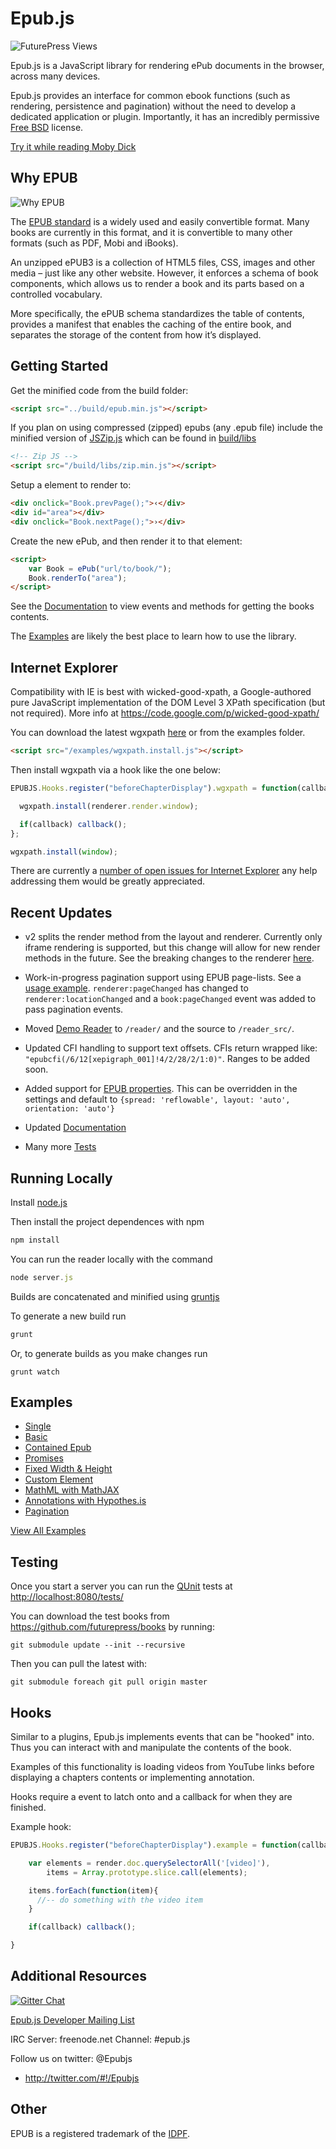 Epub.js
================================

![FuturePress Views](http://fchasen.com/futurepress/fp.png)

Epub.js is a JavaScript library for rendering ePub documents in the browser, across many devices.

Epub.js provides an interface for common ebook functions (such as rendering, persistence and pagination) without the need to develop a dedicated application or plugin. Importantly, it has an incredibly permissive [Free BSD](http://en.wikipedia.org/wiki/BSD_licenses) license.

[Try it while reading Moby Dick](http://futurepress.github.com/epub.js/reader/)


Why EPUB
-------------------------

![Why EPUB](http://fchasen.com/futurepress/whyepub.png)

The [EPUB standard](http://www.idpf.org/epub/30/spec/epub30-overview.html) is a widely used and easily convertible format.  Many books are currently in this format, and it is convertible to many other formats (such as PDF, Mobi and iBooks).

An unzipped ePUB3 is a collection of HTML5 files, CSS, images and other media – just like any other website.  However, it enforces a schema of book components, which allows us to render a book and its parts based on a controlled vocabulary.  

More specifically, the ePUB schema standardizes the table of contents, provides a manifest that enables the caching of the entire book, and separates the storage of the content from how it’s displayed.

Getting Started
-------------------------

Get the minified code from the build folder:

```html
<script src="../build/epub.min.js"></script>
```

If you plan on using compressed (zipped) epubs (any .epub file) include the minified version of [JSZip.js](http://stuk.github.io/jszip/) which can be found in [build/libs](https://raw.githubusercontent.com/futurepress/epub.js/master/build/libs/zip.min.js)

```html
<!-- Zip JS -->
<script src="/build/libs/zip.min.js"></script>
```

Setup a element to render to:

```html
<div onclick="Book.prevPage();">‹</div>
<div id="area"></div>
<div onclick="Book.nextPage();">›</div>
```

Create the new ePub, and then render it to that element:

```html
<script>
	var Book = ePub("url/to/book/");
	Book.renderTo("area");
</script>
```

See the [Documentation](https://github.com/futurepress/epub.js/blob/master/documentation/README.md) to view events and methods for getting the books contents.

The [Examples](https://github.com/futurepress/epub.js/tree/master/examples) are likely the best place to learn how to use the library.

Internet Explorer
-------------------------

Compatibility with IE is best with wicked-good-xpath, a Google-authored pure JavaScript implementation of the DOM Level 3 XPath specification (but not required). More info at https://code.google.com/p/wicked-good-xpath/

You can download the latest wgxpath [here](https://wicked-good-xpath.googlecode.com/svn/trunk/build/wgxpath.install.js) or from the examples folder.

```html
<script src="/examples/wgxpath.install.js"></script>
```

Then install wgxpath via a hook like the one below:

```javascript
EPUBJS.Hooks.register("beforeChapterDisplay").wgxpath = function(callback, renderer){

  wgxpath.install(renderer.render.window);

  if(callback) callback();
};

wgxpath.install(window);
```

There are currently a [number of open issues for Internet Explorer](https://github.com/futurepress/epub.js/labels/Internet%20Explorer) any help addressing them would be greatly appreciated.

Recent Updates
-------------------------
+ v2 splits the render method from the layout and renderer. Currently only iframe rendering is supported, but this change will allow for new render methods in the future. See the breaking changes to the renderer [here](https://github.com/futurepress/epub.js/blob/master/documentation/README.md#renderer).

+ Work-in-progress pagination support using EPUB page-lists. See a [usage example](http://futurepress.github.io/epub.js/examples/pagination.html). ```renderer:pageChanged``` has changed to ```renderer:locationChanged``` and a ```book:pageChanged``` event was added to pass pagination events.

+ Moved [Demo Reader](http://futurepress.github.com/epub.js/demo/) to ```/reader/``` and the source to ```/reader_src/```.

+ Updated CFI handling to support text offsets. CFIs return wrapped like: ```"epubcfi(/6/12[xepigraph_001]!4/2/28/2/1:0)"```. Ranges to be added soon.

+ Added support for [EPUB properties](http://www.idpf.org/epub/fxl/#property-orientation). This can be overridden in the settings and default to ```{spread: 'reflowable', layout: 'auto', orientation: 'auto'}```

+ Updated [Documentation](https://github.com/futurepress/epub.js/blob/master/documentation/README.md)

+ Many more [Tests](http://futurepress.github.io/epub.js/tests/)


Running Locally
-------------------------

Install [node.js](http://nodejs.org/)

Then install the project dependences with npm

```javascript
npm install
```

You can run the reader locally with the command

```javascript
node server.js
```

Builds are concatenated and minified using [gruntjs](http://gruntjs.com/getting-started)

To generate a new build run

```javascript
grunt
```

Or, to generate builds as you make changes run

```
grunt watch
```

Examples
-------------------------

+ [Single](http://futurepress.github.io/epub.js/examples/single.html)
+ [Basic](http://futurepress.github.io/epub.js/examples/basic.html)
+ [Contained Epub](http://futurepress.github.io/epub.js/examples/contained.html)
+ [Promises](http://futurepress.github.io/epub.js/examples/promises.html)
+ [Fixed Width & Height](http://futurepress.github.io/epub.js/examples/fixed.html)
+ [Custom Element](http://futurepress.github.io/epub.js/examples/custom-elements.html)
+ [MathML with MathJAX](http://futurepress.github.io/epub.js/examples/mathml.html)
+ [Annotations with Hypothes.is](http://futurepress.github.io/epub.js/examples/hypothesis.html)
+ [Pagination](http://futurepress.github.io/epub.js/examples/pagination.html)

[View All Examples](http://futurepress.github.io/epub.js/examples/)

Testing
-------------------------

Once you start a server you can run the [QUnit](http://qunitjs.com/) tests at [http://localhost:8080/tests/](http://localhost:8080/tests/)

You can download the test books from https://github.com/futurepress/books by running:
```
git submodule update --init --recursive
```

Then you can pull the latest with:
```
git submodule foreach git pull origin master
```

Hooks
-------------------------

Similar to a plugins, Epub.js implements events that can be "hooked" into. Thus you can interact with and manipulate the contents of the book.

Examples of this functionality is loading videos from YouTube links before displaying a chapters contents or implementing annotation.

Hooks require a event to latch onto and a callback for when they are finished.

Example hook:

```javascript
EPUBJS.Hooks.register("beforeChapterDisplay").example = function(callback, renderer){

    var elements = render.doc.querySelectorAll('[video]'),
        items = Array.prototype.slice.call(elements);

    items.forEach(function(item){
      //-- do something with the video item
    }

    if(callback) callback();

}
```

Additional Resources
-------------------------

[![Gitter Chat](https://badges.gitter.im/futurepress/epub.js.png)](https://gitter.im/futurepress/epub.js "Gitter Chat")

[Epub.js Developer Mailing List](https://groups.google.com/forum/#!forum/epubjs)

IRC Server: freenode.net Channel: #epub.js

Follow us on twitter: @Epubjs

+ http://twitter.com/#!/Epubjs

Other
-------------------------

EPUB is a registered trademark of the [IDPF](http://idpf.org/).

